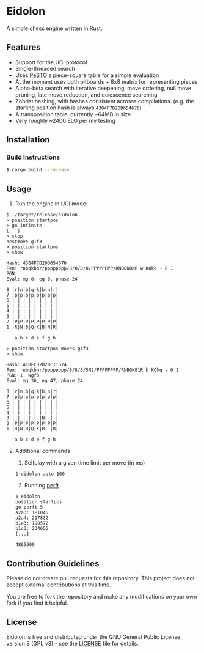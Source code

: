 # Eidolon

A simple chess engine written in Rust.

## Features

- Support for the UCI protocol
- Single-threaded search
- Uses [PeSTO](https://www.talkchess.com/forum3/viewtopic.php?p=772515#p772515)'s piece-square table for a simple evaluation 
- At the moment uses both bitboards + 8x8 matrix for representing pieces
- Alpha-beta search with iterative deepening, move ordering, null move pruning, late move reduction, and quiescence searching
- Zobrist hashing, with hashes consistent acrosss compilations. (e.g. the starting position hash is always `4304F7D20D654676`)
- A transposition table, currently ~64MB in size
- Very roughly ~2400 ELO per my testing


## Installation

### Build Instructions

   ```bash
   $ cargo build --release
   ```

## Usage

1. Run the engine in UCI mode:
```
$ ./target/release/eidolon
> position startpos
> go infinite
[...]
> stop
bestmove g1f3
> position startpos
> show

Hash: 4304F7D20D654676
Fen: rnbqkbnr/pppppppp/8/8/8/8/PPPPPPPP/RNBQKBNR w KQkq - 0 1
PGN: 
Eval: mg 0, eg 0, phase 24

8 |r|n|b|q|k|b|n|r|
7 |p|p|p|p|p|p|p|p|
6 | | | | | | | | |
5 | | | | | | | | |
4 | | | | | | | | |
3 | | | | | | | | |
2 |P|P|P|P|P|P|P|P|
1 |R|N|B|Q|K|B|N|R|

   a b c d e f g h

> position startpos moves g1f3
> show

Hash: AC0ECD2828C11674
Fen: rnbqkbnr/pppppppp/8/8/8/5N2/PPPPPPPP/RNBQKB1R b KQkq - 0 1
PGN: 1. Ngf3 
Eval: mg 36, eg 47, phase 24

8 |r|n|b|q|k|b|n|r|
7 |p|p|p|p|p|p|p|p|
6 | | | | | | | | |
5 | | | | | | | | |
4 | | | | | | | | |
3 | | | | | |N| | |
2 |P|P|P|P|P|P|P|P|
1 |R|N|B|Q|K|B| |R|

   a b c d e f g h
```

2. Additional commands
    1. Selfplay with a given time limit per move (in ms)
    ```
    $ eidolon auto 100
    ```

    2. Running [perft](https://www.chessprogramming.org/Perft)
    ```
    $ eidolon
    position startpos
    go perft 5
    a2a3: 181046
    a2a4: 217832
    b1a3: 198572
    b1c3: 234656
    [...]

    4865609
    ```

## Contribution Guidelines

Please do not create pull requests for this repository. This project does not accept external contributions at this time.

You are free to fork the repository and make any modifications on your own fork if you find it helpful.

## License

Eidolon is free and distributed under the GNU General Public License version 3 (GPL v3) - see the [LICENSE](LICENSE) file for details.